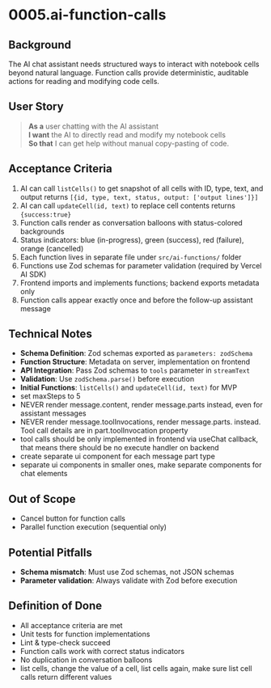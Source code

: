 # 0005.ai-function-calls

## Background

The AI chat assistant needs structured ways to interact with notebook cells beyond natural language. Function calls provide deterministic, auditable actions for reading and modifying code cells.

## User Story

> **As a** user chatting with the AI assistant  
> **I want** the AI to directly read and modify my notebook cells  
> **So that** I can get help without manual copy-pasting of code.

## Acceptance Criteria

1. AI can call `listCells()` to get snapshot of all cells with ID, type, text, and output
   returns `[{id, type, text, status, output: ['output lines']}]`
2. AI can call `updateCell(id, text)` to replace cell contents
   returns `{success:true}`
3. Function calls render as conversation balloons with status-colored backgrounds
4. Status indicators: blue (in-progress), green (success), red (failure), orange (cancelled)
5. Each function lives in separate file under `src/ai-functions/` folder
6. Functions use Zod schemas for parameter validation (required by Vercel AI SDK)
7. Frontend imports and implements functions; backend exports metadata only
8. Function calls appear exactly once and before the follow-up assistant message

## Technical Notes

- **Schema Definition**: Zod schemas exported as `parameters: zodSchema`
- **Function Structure**: Metadata on server, implementation on frontend
- **API Integration**: Pass Zod schemas to `tools` parameter in `streamText`
- **Validation**: Use `zodSchema.parse()` before execution
- **Initial Functions**: `listCells()` and `updateCell(id, text)` for MVP
- set maxSteps to 5
- NEVER render message.content, render message.parts instead, even for assistant messages
- NEVER render message.toolInvocations, render message.parts. instead. Tool call details are in part.toolInvocation property
- tool calls should be only implemented in frontend via useChat callback, that means there should be no execute handler on backend
- create separate ui component for each message part type
- separate ui components in smaller ones, make separate components for chat elements

## Out of Scope

- Cancel button for function calls
- Parallel function execution (sequential only)

## Potential Pitfalls

- **Schema mismatch**: Must use Zod schemas, not JSON schemas
- **Parameter validation**: Always validate with Zod before execution

## Definition of Done

- All acceptance criteria are met
- Unit tests for function implementations
- Lint & type-check succeed
- Function calls work with correct status indicators
- No duplication in conversation balloons
- list cells, change the value of a cell, list cells again, make sure list cell calls return different values

